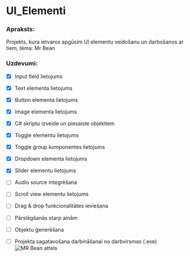 # UI_Elementi
### Apraksts:
Projekts, kura ietvaros apgūsim UI elementu veidošanu un darbošanos ar tiem, tēma: Mr Bean

### Uzdevumi:
- [x] Input field lietojums
- [x] Text elementa lietojums
- [x] Button elementa lietojums
- [x] Image elementa lietojums
- [x] C# skriptu izveide un piesaiste objektiem
- [x] Toggle elementu lietojums
- [x] Toggle group komponentes lietojums
- [x] Dropdown elementa lietojums
- [x] Slider elementu lietojums
- [ ] Audio source integrēšana
- [ ] Scroll view elementu lietojums
- [ ] Drag & drop funkcionalitātes ieviešana
- [ ] Pārslēgšanās starp ainām
- [ ] Objektu ģenerēšana
- [ ] Projekta sagatavošana darbināšanai no darbvirsmas (.exe)
![MR Bean attels](https://th.bing.com/th/id/R.d1be602fd4764e5884065eaeae58c4d3?rik=rSZY6tZCrc1QEw&pid=ImgRaw&r=0)

